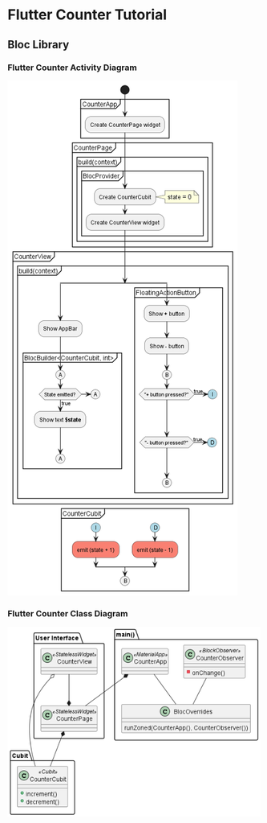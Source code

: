 # Flutter Counter Tutorial

## Bloc Library

### Flutter Counter Activity Diagram

![Activity Diagram](..\out\flutter_counter\flutter_counter_activity_diagram\Counter_Activity_Diagram.png)

### Flutter Counter Class Diagram

![Class Diagram](..\out\flutter_counter\flutter_counter_class_diagram\Counter_Class_Diagram.png)
